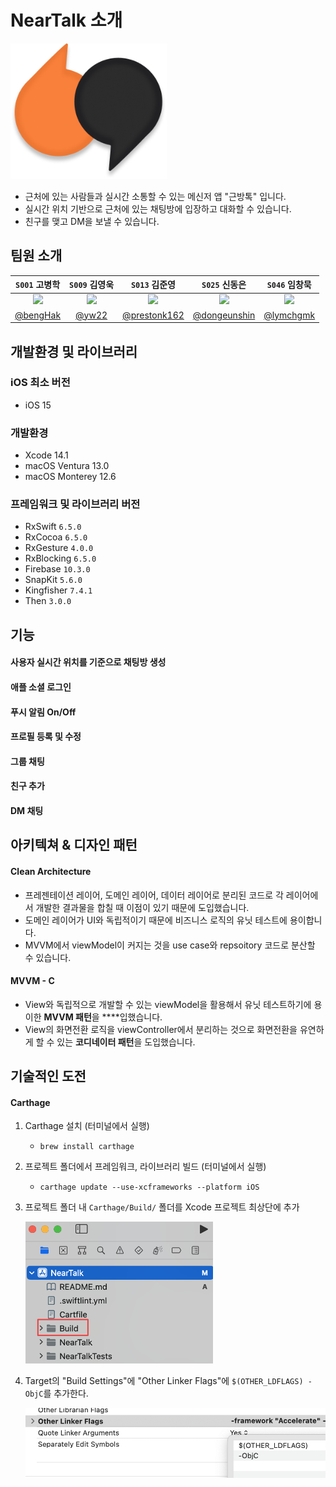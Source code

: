 # NearTalk 소개

<img src="/images/Logo.png" width="250">

- 근처에 있는 사람들과 실시간 소통할 수 있는 메신저 앱 "근방톡" 입니다.
- 실시간 위치 기반으로 근처에 있는 채팅방에 입장하고 대화할 수 있습니다.
- 친구를 맺고 DM을 보낼 수 있습니다.

## 팀원 소개

|`S001` 고병학|`S009` 김영욱|`S013` 김준영|`S025` 신동은|`S046` 임창묵|
|:--:|:--:|:--:|:--:|:--:|
|<img src="https://avatars.githubusercontent.com/u/41236155?v=4" width="150">|<img src="https://avatars.githubusercontent.com/u/100309352?v=4" width="150">|<img src="https://avatars.githubusercontent.com/u/46563413?v=4" width="150">|<img src="https://avatars.githubusercontent.com/u/55118858?v=4" width="150">|<img src="https://avatars.githubusercontent.com/u/58398099?v=4" width="150">|
|[@bengHak](https://github.com/bengHak)|[@yw22](https://github.com/yw22)|[@prestonk162](https://github.com/prestonk162)|[@dongeunshin](https://github.com/dongeunshin)|[@lymchgmk](https://github.com/lymchgmk)|

## 개발환경 및 라이브러리

### iOS 최소 버전
- iOS 15

### 개발환경
- Xcode 14.1
- macOS Ventura 13.0
- macOS Monterey 12.6

### 프레임워크 및 라이브러리 버전

- RxSwift `6.5.0`
- RxCocoa `6.5.0`
- RxGesture `4.0.0`
- RxBlocking `6.5.0`
- Firebase `10.3.0`
- SnapKit `5.6.0`
- Kingfisher `7.4.1`
- Then `3.0.0`

## 기능

#### 사용자 실시간 위치를 기준으로 채팅방 생성

#### 애플 소셜 로그인

#### 푸시 알림 On/Off

#### 프로필 등록 및 수정

#### 그룹 채팅

#### 친구 추가

#### DM 채팅

## 아키텍쳐 & 디자인 패턴

#### Clean Architecture

- 프레젠테이션 레이어, 도메인 레이어, 데이터 레이어로 분리된 코드로 각 레이어에서 개발한 결과물을 합칠 때 이점이 있기 때문에 도입했습니다.
- 도메인 레이어가 UI와 독립적이기 때문에 비즈니스 로직의 유닛 테스트에 용이합니다.
- MVVM에서 viewModel이 커지는 것을 use case와 repsoitory 코드로 분산할 수 있습니다.

#### MVVM - C

- View와 독립적으로 개발할 수 있는 viewModel을 활용해서 유닛 테스트하기에 용이한 **MVVM 패턴**을 ****입했습니다.
- View의 화면전환 로직을 viewController에서 분리하는 것으로 화면전환을 유연하게 할 수 있는 **코디네이터 패턴**을 도입했습니다.

## 기술적인 도전

#### Carthage

1. Carthage 설치 (터미널에서 실행)
   - `brew install carthage`
2. 프로젝트 폴더에서 프레임워크, 라이브러리 빌드 (터미널에서 실행)
   - `carthage update --use-xcframeworks --platform iOS`
3. 프로젝트 폴더 내 `Carthage/Build/` 폴더를 Xcode 프로젝트 최상단에 추가

   <img src="images/carthage.png" width="300px" />
4. Target의 "Build Settings"에 "Other Linker Flags"에 `$(OTHER_LDFLAGS) -ObjC`를 추가한다.

   <img src="images/carthage_1.png" width="500px" />

